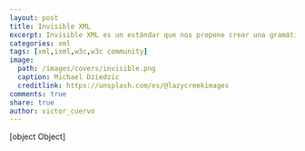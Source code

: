 ```yaml
---
layout: post
title: Invisible XML
excerpt: Invisible XML es un estándar que nos propone crear una gramática para poder interpretar cualquier tipo de documento y convertirlo a XML para poder ser procesado de forma automática.
categories: xml
tags: [xml,ixml,w3c,w3c community]
image:
  path: /images/covers/invisible.png
  caption: Michael Dziedzic
  creditlink: https://unsplash.com/es/@lazycreekimages
comments: true
share: true
author: victor_cuervo
---
```

[object Object]